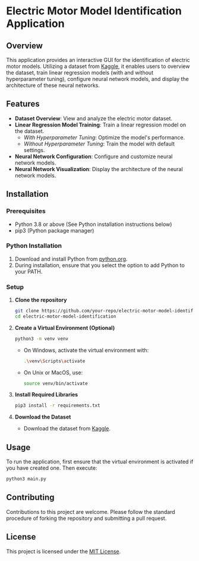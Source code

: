 
# Electric Motor Model Identification Application

## Overview
This application provides an interactive GUI for the identification of electric motor models. Utilizing a dataset from [Kaggle](https://www.kaggle.com/datasets/hankelea/system-identification-of-an-electric-motor?resource=download), it enables users to overview the dataset, train linear regression models (with and without hyperparameter tuning), configure neural network models, and display the architecture of these neural networks.

## Features
- **Dataset Overview**: View and analyze the electric motor dataset.
- **Linear Regression Model Training**: Train a linear regression model on the dataset.
  - *With Hyperparameter Tuning*: Optimize the model's performance.
  - *Without Hyperparameter Tuning*: Train the model with default settings.
- **Neural Network Configuration**: Configure and customize neural network models.
- **Neural Network Visualization**: Display the architecture of the neural network models.

## Installation

### Prerequisites
- Python 3.8 or above (See Python installation instructions below)
- pip3 (Python package manager)

### Python Installation
1. Download and install Python from [python.org](https://www.python.org/downloads/).
2. During installation, ensure that you select the option to add Python to your PATH.

### Setup
1. **Clone the repository**
   ```bash
   git clone https://github.com/your-repo/electric-motor-model-identification.git
   cd electric-motor-model-identification
   ```

2. **Create a Virtual Environment (Optional)**
   ```bash
   python3 -m venv venv
   ```
   - On Windows, activate the virtual environment with:
     ```bash
     .\venv\Scripts\activate
     ```
   - On Unix or MacOS, use:
     ```bash
     source venv/bin/activate
     ```

3. **Install Required Libraries**
   ```bash
   pip3 install -r requirements.txt
   ```

4. **Download the Dataset**
   - Download the dataset from [Kaggle](https://www.kaggle.com/datasets/hankelea/system-identification-of-an-electric-motor?resource=download).

## Usage

To run the application, first ensure that the virtual environment is activated if you have created one. Then execute:

```bash
python3 main.py
```

## Contributing
Contributions to this project are welcome. Please follow the standard procedure of forking the repository and submitting a pull request.

## License
This project is licensed under the [MIT License](LICENSE.md).
